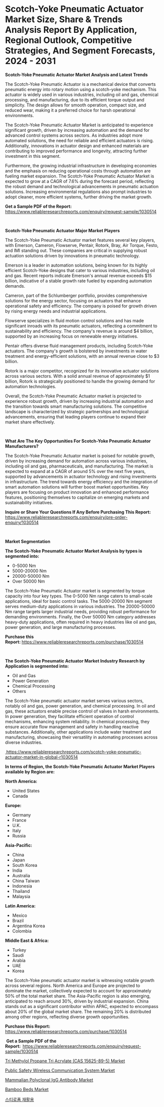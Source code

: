 <p><h1>Scotch-Yoke Pneumatic Actuator Market Size, Share & Trends Analysis Report By Application, Regional Outlook, Competitive Strategies, And Segment Forecasts, 2024 - 2031</h1></p><p><strong>Scotch-Yoke Pneumatic Actuator Market Analysis and Latest Trends</strong></p>
<p><p>The Scotch-Yoke Pneumatic Actuator is a mechanical device that converts pneumatic energy into rotary motion using a scotch-yoke mechanism. This actuator is widely used in various industries, including oil and gas, chemical processing, and manufacturing, due to its efficient torque output and simplicity. The design allows for smooth operation, compact size, and reduced wear, making it a preferred choice for harsh operational environments.</p><p>The Scotch-Yoke Pneumatic Actuator Market is anticipated to experience significant growth, driven by increasing automation and the demand for advanced control systems across sectors. As industries adopt more automated solutions, the need for reliable and efficient actuators is rising. Additionally, innovations in actuator design and enhanced materials are contributing to improved performance and longevity, attracting further investment in this segment.</p><p>Furthermore, the growing industrial infrastructure in developing economies and the emphasis on reducing operational costs through automation are fueling market expansion. The Scotch-Yoke Pneumatic Actuator Market is expected to grow at a CAGR of 7.6% during the forecast period, reflecting the robust demand and technological advancements in pneumatic actuation solutions. Increasing environmental regulations also prompt industries to adopt cleaner, more efficient systems, further driving the market growth.</p></p>
<p><strong>Get a Sample PDF of the Report:&nbsp;</strong> <a href="https://www.reliableresearchreports.com/enquiry/request-sample/1030514">https://www.reliableresearchreports.com/enquiry/request-sample/1030514</a></p>
<p>&nbsp;</p>
<p><strong>Scotch-Yoke Pneumatic Actuator Major Market Players</strong></p>
<p><p>The Scotch-Yoke Pneumatic Actuator market features several key players, with Emerson, Cameron, Flowserve, Pentair, Rotork, Bray, Air Torque, Festo, and IMI standing out. These companies are critical in supplying robust actuation solutions driven by innovations in pneumatic technology.</p><p>Emerson is a leader in automation solutions, being known for its highly efficient Scotch-Yoke designs that cater to various industries, including oil and gas. Recent reports indicate Emerson's annual revenue exceeds $15 billion, indicative of a stable growth rate fueled by expanding automation demands.</p><p>Cameron, part of the Schlumberger portfolio, provides comprehensive solutions for the energy sector, focusing on actuators that enhance operational safety and efficiency. The company is poised for growth driven by rising energy needs and industrial applications.</p><p>Flowserve specializes in fluid motion control solutions and has made significant inroads with its pneumatic actuators, reflecting a commitment to sustainability and efficiency. The company's revenue is around $4 billion, supported by an increasing focus on renewable energy initiatives.</p><p>Pentair offers diverse fluid management products, including Scotch-Yoke actuators. The company's growth is bolstered by investments in water treatment and energy-efficient solutions, with an annual revenue close to $3 billion.</p><p>Rotork is a major competitor, recognized for its innovative actuator solutions across various sectors. With a solid annual revenue of approximately $1 billion, Rotork is strategically positioned to handle the growing demand for automation technologies.</p><p>Overall, the Scotch-Yoke Pneumatic Actuator market is projected to experience robust growth, driven by increasing industrial automation and the transition towards smart manufacturing solutions. The competitive landscape is characterized by strategic partnerships and technological advancements, ensuring that leading players continue to expand their market share effectively.</p></p>
<p>&nbsp;</p>
<p><strong>What Are The Key Opportunities For Scotch-Yoke Pneumatic Actuator Manufacturers?</strong></p>
<p><p>The Scotch-Yoke Pneumatic Actuator market is poised for notable growth, driven by increasing demand for automation across various industries, including oil and gas, pharmaceuticals, and manufacturing. The market is expected to expand at a CAGR of around 5% over the next five years, supported by advancements in actuator technology and rising investments in infrastructure. The trend towards energy efficiency and the integration of smart automation solutions will further boost market opportunities. Key players are focusing on product innovation and enhanced performance features, positioning themselves to capitalize on emerging markets and sustainability initiatives.</p></p>
<p><strong>Inquire or Share Your Questions If Any Before Purchasing This Report:</strong> <a href="https://www.reliableresearchreports.com/enquiry/pre-order-enquiry/1030514">https://www.reliableresearchreports.com/enquiry/pre-order-enquiry/1030514</a></p>
<p>&nbsp;</p>
<p><strong>Market Segmentation</strong></p>
<p><strong>The Scotch-Yoke Pneumatic Actuator Market Analysis by types is segmented into:</strong></p>
<p><ul><li>0-5000 Nm</li><li>5000-20000 Nm</li><li>20000-50000 Nm</li><li>Over 50000 Nm</li></ul></p>
<p><p>The Scotch-Yoke Pneumatic Actuator market is segmented by torque capacity into four key types. The 0-5000 Nm range caters to small-scale applications, ideal for basic control tasks. The 5000-20000 Nm segment serves medium-duty applications in various industries. The 20000-50000 Nm range targets larger industrial needs, providing robust performance for demanding environments. Finally, the Over 50000 Nm category addresses heavy-duty applications, often required in heavy industries like oil and gas, power generation, and large manufacturing processes.</p></p>
<p><strong>Purchase this Report:&nbsp;</strong><a href="https://www.reliableresearchreports.com/purchase/1030514">https://www.reliableresearchreports.com/purchase/1030514</a></p>
<p>&nbsp;</p>
<p><strong>The Scotch-Yoke Pneumatic Actuator Market Industry Research by Application is segmented into:</strong></p>
<p><ul><li>Oil and Gas</li><li>Power Generation</li><li>Chemical Processing</li><li>Others</li></ul></p>
<p><p>The Scotch-Yoke pneumatic actuator market serves various sectors, notably oil and gas, power generation, and chemical processing. In oil and gas, these actuators enable precise control of valves in harsh environments. In power generation, they facilitate efficient operation of control mechanisms, enhancing system reliability. In chemical processing, they ensure accurate flow management and safety in handling reactive substances. Additionally, other applications include water treatment and manufacturing, showcasing their versatility in automating processes across diverse industries.</p></p>
<p><a href="https://www.reliableresearchreports.com/scotch-yoke-pneumatic-actuator-market-in-global-r1030514">&nbsp;https://www.reliableresearchreports.com/scotch-yoke-pneumatic-actuator-market-in-global-r1030514</a></p>
<p><strong>In terms of Region, the Scotch-Yoke Pneumatic Actuator Market Players available by Region are:</strong></p>
<p>
    <p> <strong> North America: </strong>
        <ul>
            <li>United States</li>
            <li>Canada</li>
        </ul>
        </p> 
    <p> <strong> Europe: </strong>
        <ul>
            <li>Germany</li>
            <li>France</li>
            <li>U.K.</li>
            <li>Italy</li>
            <li>Russia</li>
        </ul>
        </p> 
    <p> <strong> Asia-Pacific: </strong>
        <ul>
            <li>China</li>
            <li>Japan</li>
            <li>South Korea</li>
            <li>India</li>
            <li>Australia</li>
            <li>China Taiwan</li>
            <li>Indonesia</li>
            <li>Thailand</li>
            <li>Malaysia</li>
        </ul>
        </p> 
    <p> <strong> Latin America: </strong>
        <ul>
            <li>Mexico</li>
            <li>Brazil</li>
            <li>Argentina Korea</li>
            <li>Colombia</li>
        </ul>
        </p> 
    <p> <strong> Middle East & Africa: </strong>
        <ul>
            <li>Turkey</li>
            <li>Saudi</li>
            <li>Arabia</li>
            <li>UAE</li>
            <li>Korea</li>
        </ul>
    </p>
    </p>
<p><p>The Scotch-Yoke pneumatic actuator market is witnessing notable growth across several regions. North America and Europe are projected to dominate the market, collectively expected to account for approximately 50% of the total market share. The Asia-Pacific region is also emerging, anticipated to reach around 30%, driven by industrial expansion. China stands out as a significant contributor within APAC, expected to encompass about 20% of the global market share. The remaining 20% is distributed among other regions, reflecting diverse growth opportunities.</p></p>
<p><strong>Purchase this Report: </strong><a href="https://www.reliableresearchreports.com/purchase/1030514">https://www.reliableresearchreports.com/purchase/1030514</a></p>
<p>&nbsp;<strong>Get a Sample PDF of the Report:&nbsp;&nbsp;</strong><a href="https://www.reliableresearchreports.com/enquiry/request-sample/1030514">https://www.reliableresearchreports.com/enquiry/request-sample/1030514</a></p>
<p><strong></strong></p>
<p><p><a href="https://issuu.com/reportprime-2/docs/tri-methylol-propane-tri-acrylate-c_c62e32643ea915">Tri Methylol Propane Tri Acrylate (CAS 15625-89-5) Market</a></p><p><a href="https://github.com/ChiragRp1/Market-Research-Report-List-6/blob/main/public-safety-wireless-communication-system-market.md">Public Safety Wireless Communication System Market</a></p><p><a href="https://www.linkedin.com/pulse/mapping-mammalian-polyclonal-igg-antibody-market-trends-umwnc?trackingId=oQOYW3%2FQTVqyTKb0I45O5A%3D%3D">Mammalian Polyclonal IgG Antibody Market</a></p><p><a href="https://medium.com/@owen.mclean8956/bamboo-beds-market-a-global-and-regional-analysis-focus-on-end-user-product-and-region-3e0c0677d595">Bamboo Beds Market</a></p><p><a href="https://medium.com/@melodyfunk1988/%EB%AF%B8%EB%9E%98-%EC%A4%80%EB%B9%84-%EC%99%84%EB%A3%8C-2024-2031%EB%85%84-%EA%B8%80%EB%A1%9C%EB%B2%8C-%EC%8A%A4%ED%8B%B0%EB%A1%9C%ED%8F%BC-%EC%9E%AC%ED%99%9C%EC%9A%A9-%EC%8B%9C%EC%9E%A5%EC%97%90-%EB%8C%80%ED%95%9C-%EC%A0%84%EB%9E%B5%EC%A0%81-%EC%9D%B8%EC%82%AC%EC%9D%B4%ED%8A%B8-210f102ea13c">스티로폼 재활용</a></p></p>